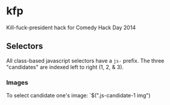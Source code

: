 kfp
===

Kill-fuck-president hack for Comedy Hack Day 2014


## Selectors
All class-based javascript selectors have a `js-` prefix.
The three "candidates" are indexed left to right (1, 2, & 3).

### Images
To select candidate one's image:
`$(".js-candidate-1 img")

